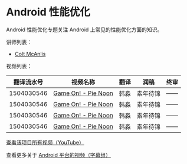 # Android 性能优化

Android 性能优化专题关注 Android 上常见的性能优化方面的知识。

讲师列表：

*   [Colt McAnlis](https://plus.google.com/+ColtMcAnlis)
 
视频列表：

| 翻译流水号 | 视频名称 | 翻译 | 润稿 | 终审 |
| -- | -- | -- | -- | -- |
| 1504030546 | [Game On! - Pie Noon](/Android/031-Game-On/1503060393-pie-noon.html)  | 韩淼 | 素年待锦 | —— |
| 1504030546 | [Game On! - Pie Noon](/Android/031-Game-On/1503060393-pie-noon.html)  | 韩淼 | 素年待锦 | —— |
| 1504030546 | [Game On! - Pie Noon](/Android/031-Game-On/1503060393-pie-noon.html)  | 韩淼 | 素年待锦 | —— |
| 1504030546 | [Game On! - Pie Noon](/Android/031-Game-On/1503060393-pie-noon.html)  | 韩淼 | 素年待锦 | —— |

[查看该项目所有视频（YouTube）](https://www.youtube.com/playlist?list=PLOU2XLYxmsIKEOXh5TwZEv89aofHzNCiu)

查看更多关于 [Android 平台的视频（字幕组）](/Android/index.html)
